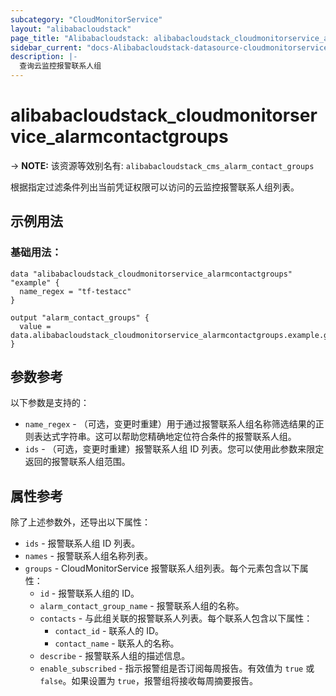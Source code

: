 ```yaml
---
subcategory: "CloudMonitorService"
layout: "alibabacloudstack"
page_title: "Alibabacloudstack: alibabacloudstack_cloudmonitorservice_alarmcontactgroups"
sidebar_current: "docs-Alibabacloudstack-datasource-cloudmonitorservice-alarmcontactgroups"
description: |- 
  查询云监控报警联系人组
---
```


# alibabacloudstack_cloudmonitorservice_alarmcontactgroups
-> **NOTE:** 该资源等效别名有: `alibabacloudstack_cms_alarm_contact_groups`

根据指定过滤条件列出当前凭证权限可以访问的云监控报警联系人组列表。

## 示例用法

### 基础用法：

```hcl
data "alibabacloudstack_cloudmonitorservice_alarmcontactgroups" "example" {
  name_regex = "tf-testacc"
}

output "alarm_contact_groups" {
  value = data.alibabacloudstack_cloudmonitorservice_alarmcontactgroups.example.groups
}
```

## 参数参考

以下参数是支持的：

* `name_regex` - （可选，变更时重建）用于通过报警联系人组名称筛选结果的正则表达式字符串。这可以帮助您精确地定位符合条件的报警联系人组。
* `ids` - （可选，变更时重建）报警联系人组 ID 列表。您可以使用此参数来限定返回的报警联系人组范围。

## 属性参考

除了上述参数外，还导出以下属性：

* `ids` - 报警联系人组 ID 列表。
* `names` - 报警联系人组名称列表。
* `groups` - CloudMonitorService 报警联系人组列表。每个元素包含以下属性：
  * `id` - 报警联系人组的 ID。
  * `alarm_contact_group_name` - 报警联系人组的名称。
  * `contacts` - 与此组关联的报警联系人列表。每个联系人包含以下属性：
    * `contact_id` - 联系人的 ID。
    * `contact_name` - 联系人的名称。
  * `describe` - 报警联系人组的描述信息。
  * `enable_subscribed` - 指示报警组是否订阅每周报告。有效值为 `true` 或 `false`。如果设置为 `true`，报警组将接收每周摘要报告。